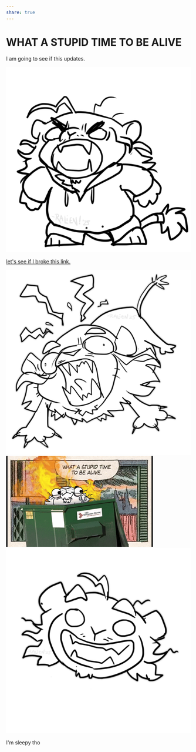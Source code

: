 ```yaml
---
share: true
---
```


# WHAT A STUPID TIME TO BE ALIVE
I am going to see if this updates. 


![](./images/RappyYell.png)

[let's see if I broke this link.](./contents/verymuchalink.md)


![](./images/ralienaaaaa.png)
![](./images/stupidesttimetobealive.gif)
![](./images/rapscalliensmile.png)

I'm sleepy tho


